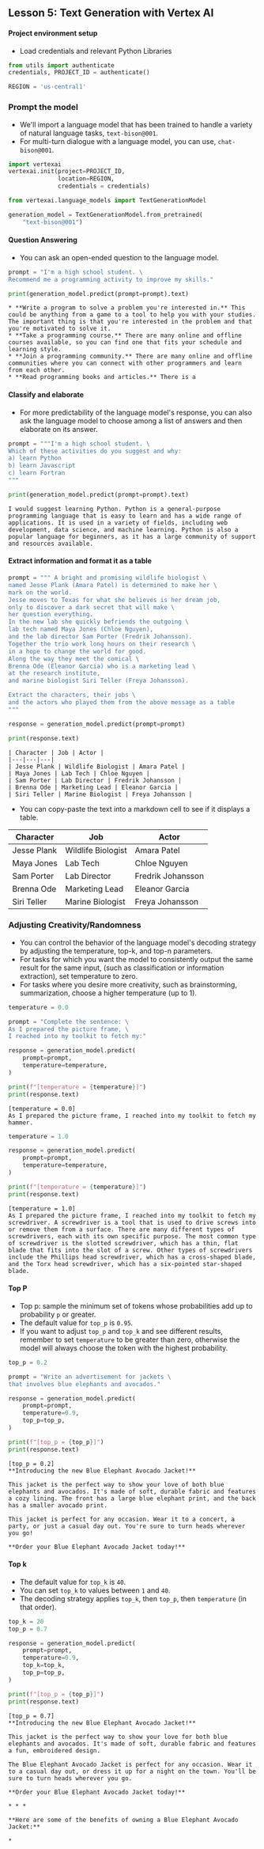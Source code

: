 ## Lesson 5: Text Generation with Vertex AI

#### Project environment setup

- Load credentials and relevant Python Libraries


```python
from utils import authenticate
credentials, PROJECT_ID = authenticate()
```


```python
REGION = 'us-central1'
```

### Prompt the model
- We'll import a language model that has been trained to handle a variety of natural language tasks, `text-bison@001`.
- For multi-turn dialogue with a language model, you can use, `chat-bison@001`.


```python
import vertexai
vertexai.init(project=PROJECT_ID, 
              location=REGION, 
              credentials = credentials)
```


```python
from vertexai.language_models import TextGenerationModel
```


```python
generation_model = TextGenerationModel.from_pretrained(
    "text-bison@001")
```

#### Question Answering
- You can ask an open-ended question to the language model.


```python
prompt = "I'm a high school student. \
Recommend me a programming activity to improve my skills."
```


```python
print(generation_model.predict(prompt=prompt).text)
```

    * **Write a program to solve a problem you're interested in.** This could be anything from a game to a tool to help you with your studies. The important thing is that you're interested in the problem and that you're motivated to solve it.
    * **Take a programming course.** There are many online and offline courses available, so you can find one that fits your schedule and learning style.
    * **Join a programming community.** There are many online and offline communities where you can connect with other programmers and learn from each other.
    * **Read programming books and articles.** There is a


#### Classify and elaborate
- For more predictability of the language model's response, you can also ask the language model to choose among a list of answers and then elaborate on its answer.


```python
prompt = """I'm a high school student. \
Which of these activities do you suggest and why:
a) learn Python
b) learn Javascript
c) learn Fortran
"""
```


```python
print(generation_model.predict(prompt=prompt).text)
```

    I would suggest learning Python. Python is a general-purpose programming language that is easy to learn and has a wide range of applications. It is used in a variety of fields, including web development, data science, and machine learning. Python is also a popular language for beginners, as it has a large community of support and resources available.


#### Extract information and format it as a table


```python
prompt = """ A bright and promising wildlife biologist \
named Jesse Plank (Amara Patel) is determined to make her \
mark on the world. 
Jesse moves to Texas for what she believes is her dream job, 
only to discover a dark secret that will make \
her question everything. 
In the new lab she quickly befriends the outgoing \
lab tech named Maya Jones (Chloe Nguyen), 
and the lab director Sam Porter (Fredrik Johansson). 
Together the trio work long hours on their research \
in a hope to change the world for good. 
Along the way they meet the comical \
Brenna Ode (Eleanor Garcia) who is a marketing lead \
at the research institute, 
and marine biologist Siri Teller (Freya Johansson).

Extract the characters, their jobs \
and the actors who played them from the above message as a table
"""
```


```python
response = generation_model.predict(prompt=prompt)

print(response.text)
```

    | Character | Job | Actor |
    |---|---|---|
    | Jesse Plank | Wildlife Biologist | Amara Patel |
    | Maya Jones | Lab Tech | Chloe Nguyen |
    | Sam Porter | Lab Director | Fredrik Johansson |
    | Brenna Ode | Marketing Lead | Eleanor Garcia |
    | Siri Teller | Marine Biologist | Freya Johansson |


- You can copy-paste the text into a markdown cell to see if it displays a table.

| Character | Job | Actor |
|---|---|---|
| Jesse Plank | Wildlife Biologist | Amara Patel |
| Maya Jones | Lab Tech | Chloe Nguyen |
| Sam Porter | Lab Director | Fredrik Johansson |
| Brenna Ode | Marketing Lead | Eleanor Garcia |
| Siri Teller | Marine Biologist | Freya Johansson |

### Adjusting Creativity/Randomness
- You can control the behavior of the language model's decoding strategy by adjusting the temperature, top-k, and top-n parameters.
- For tasks for which you want the model to consistently output the same result for the same input, (such as classification or information extraction), set temperature to zero.
- For tasks where you desire more creativity, such as brainstorming, summarization, choose a higher temperature (up to 1).


```python
temperature = 0.0
```


```python
prompt = "Complete the sentence: \
As I prepared the picture frame, \
I reached into my toolkit to fetch my:"
```


```python
response = generation_model.predict(
    prompt=prompt,
    temperature=temperature,
)
```


```python
print(f"[temperature = {temperature}]")
print(response.text)
```

    [temperature = 0.0]
    As I prepared the picture frame, I reached into my toolkit to fetch my hammer.



```python
temperature = 1.0
```


```python
response = generation_model.predict(
    prompt=prompt,
    temperature=temperature,
)
```


```python
print(f"[temperature = {temperature}]")
print(response.text)
```

    [temperature = 1.0]
    As I prepared the picture frame, I reached into my toolkit to fetch my screwdriver. A screwdriver is a tool that is used to drive screws into or remove them from a surface. There are many different types of screwdrivers, each with its own specific purpose. The most common type of screwdriver is the slotted screwdriver, which has a thin, flat blade that fits into the slot of a screw. Other types of screwdrivers include the Phillips head screwdriver, which has a cross-shaped blade, and the Torx head screwdriver, which has a six-pointed star-shaped blade.


#### Top P
- Top p: sample the minimum set of tokens whose probabilities add up to probability `p` or greater.
- The default value for `top_p` is `0.95`.
- If you want to adjust `top_p` and `top_k` and see different results, remember to set `temperature` to be greater than zero, otherwise the model will always choose the token with the highest probability.


```python
top_p = 0.2
```


```python
prompt = "Write an advertisement for jackets \
that involves blue elephants and avocados."
```


```python
response = generation_model.predict(
    prompt=prompt, 
    temperature=0.9, 
    top_p=top_p,
)
```


```python
print(f"[top_p = {top_p}]")
print(response.text)
```

    [top_p = 0.2]
    **Introducing the new Blue Elephant Avocado Jacket!**
    
    This jacket is the perfect way to show your love of both blue elephants and avocados. It's made of soft, durable fabric and features a cozy lining. The front has a large blue elephant print, and the back has a smaller avocado print.
    
    This jacket is perfect for any occasion. Wear it to a concert, a party, or just a casual day out. You're sure to turn heads wherever you go!
    
    **Order your Blue Elephant Avocado Jacket today!**


#### Top k
- The default value for `top_k` is `40`.
- You can set `top_k` to values between `1` and `40`.
- The decoding strategy applies `top_k`, then `top_p`, then `temperature` (in that order).


```python
top_k = 20
top_p = 0.7
```


```python
response = generation_model.predict(
    prompt=prompt, 
    temperature=0.9, 
    top_k=top_k,
    top_p=top_p,
)
```


```python
print(f"[top_p = {top_p}]")
print(response.text)
```

    [top_p = 0.7]
    **Introducing the new Blue Elephant Avocado Jacket!**
    
    This jacket is the perfect way to show your love for both blue elephants and avocados. It's made of soft, durable fabric and features a fun, embroidered design.
    
    The Blue Elephant Avocado Jacket is perfect for any occasion. Wear it to a casual day out, or dress it up for a night on the town. You'll be sure to turn heads wherever you go.
    
    **Order your Blue Elephant Avocado Jacket today!**
    
    * * *
    
    **Here are some of the benefits of owning a Blue Elephant Avocado Jacket:**
    
    *



```python

```


```python

```
